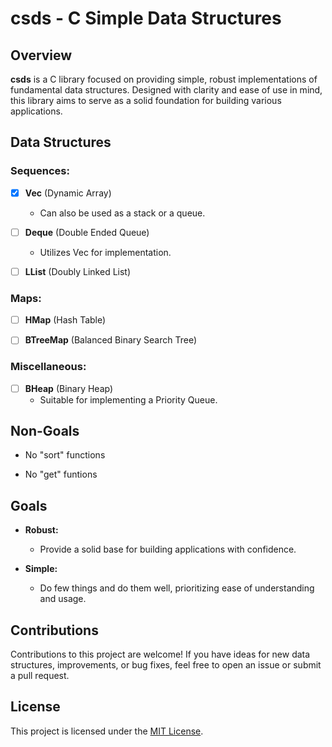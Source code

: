 # csds - C Simple Data Structures

## Overview

**csds** is a C library focused on providing simple, robust implementations of 
fundamental data structures. Designed with clarity and ease of use in mind, this
library aims to serve as a solid foundation for building various applications.

## Data Structures

### Sequences:

- [x] **Vec** (Dynamic Array)
  - Can also be used as a stack or a queue.

- [ ] **Deque** (Double Ended Queue)
  - Utilizes Vec for implementation.

- [ ] **LList** (Doubly Linked List)

### Maps:

- [ ] **HMap** (Hash Table)

- [ ] **BTreeMap** (Balanced Binary Search Tree)

### Miscellaneous:

- [ ] **BHeap** (Binary Heap)
  - Suitable for implementing a Priority Queue.

## Non-Goals

- No "sort" functions

- No "get" funtions

## Goals

- **Robust:**
  - Provide a solid base for building applications with confidence.

- **Simple:**
  - Do few things and do them well, prioritizing ease of understanding and usage.

## Contributions

Contributions to this project are welcome!
If you have ideas for new data structures, improvements, or bug fixes, feel free
to open an issue or submit a pull request.

## License

This project is licensed under the [MIT License](LICENSE).
